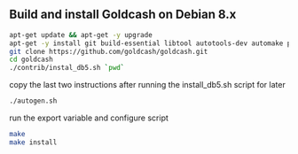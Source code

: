 ## Build and install Goldcash on Debian 8.x

```sh
apt-get update && apt-get -y upgrade
apt-get -y install git build-essential libtool autotools-dev automake pkg-config libssl-dev libevent-dev bsdmainutils libboost-all-dev libqt5gui5 libqt5core5a libqt5dbus5 qttools5-dev qttools5-dev-tools libprotobuf-dev protobuf-compiler libqrencode-dev
git clone https://github.com/goldcash/goldcash.git
cd goldcash
./contrib/instal_db5.sh `pwd`
```
copy the last two instructions after running the install_db5.sh script for later

```sh
./autogen.sh
```
run the export variable and configure script
```sh
make
make install
```

